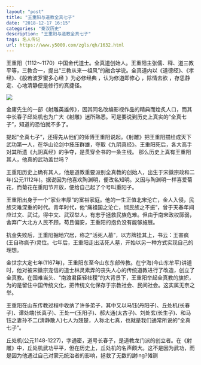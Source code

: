 ```yaml
---
layout: "post"
title: "王重阳与道教全真七子"
date: "2018-12-17 16:15"
categories: "秦汉历史"
description: "王重阳与道教全真七子"
tags: 名人传记
url: https://www.y5000.com/zgls/qh/1632.html
---
```






王重阳（1112～1170）中国金代道士。全真道创始人。王重阳主张儒、释、道三教平等，三教合一，提出“三教从来一祖风”的融合学说。全真道内以《道德经》、《孝经》、《般若波罗蜜多心经
》为必修经典 ，认为修道即修心 ，除情去欲 ，存思静定、心地清静便是修行的真捷径。

![](https://img.y5000.com/uploads/allimg/130826/2-130R6213K6246.jpg)

金庸先生的一部《射雕英雄传》，因其同名改编影视作品的精典而烩炙人口，而其中长春子邱处机也为广大《射雕》迷所熟悉。可是要说到历史上真实的“全真七子”，知道的恐怕就不多了。

提起“全真七子”，还得先从他们的师傅王重阳说起。《射雕》把王重阳描绘成天下武功第一人，在华山论剑中技压群雄，夺取《九阴真经》。王重阳死后，各大高手对其所遗《九阴真经》的争夺，是贯穿全书的一条主线。
那么历史上真有王重阳其人，他真的武功盖世吗？

王重阳历史上确有其人，他是道教重要派别全真教的创始人，出生于宋徽宗政和二年(公元1112年)。据说因为他喜欢陶渊明，便改名知明。又因与陶渊明一样喜爱菊花，而菊花在重阳节开放，便给自己起了个号叫重阳子。

王重阳出身于一个“家业丰厚”的富裕家庭。他的一生正值北宋沦亡，金人入侵，民族灾难深重的时代。青年时代，他“痛祖国之沦亡，悯民族之不振”，曾于天春年间应过文、武试，得中文、武双举人，有志于拯救民族危难。但由于南宋政权孱弱，舍弃广大北方人民不顾，苟且偏安，王重阳的抱负没有能够施展。

抗金失败后，王重阳掘地穴居，称之“活死人墓”，以方牌挂其上，书云：王害疯(王自称疯子)灵位。七年后，王重阳走出活死人墓，开始以另一种方式实现自己的理想。

金世宗大定七年(1167年)，王重阳东至今山东东部传教。在宁海(今山东牟平)讲道时，他对被宋徽宗宠信的道士林灵素弄的丧失人心的传统道教进行了改造，创立了全真教。在国难当头、“南渡君臣轻社稷”的大背景下，王重阳举起全真教的旗帜，为的是留住中国传统文化，把传统文化保存于宗教社会、民间社会。这实属无奈之举。

王重阳在山东传教过程中收纳了许多弟子，其中又以马钰(丹阳子)、丘处机(长春子)、谭处端(长真子)、王处一(玉阳子)、郝大通(太古子)、刘处玄(长生子)、和马钰之妻孙不二(清静散人)七人为翘楚，人称北七真，也就是我们通常所说的“全真七子”。

丘处机(公元1148-1227)，字通密，道号长春子，是道教龙门派的创立者。在《射雕》中，丘处机武功平平，但在历史上，丘处机的名声颇大。这不是因为武功，而是因为他通过自己对蒙元统治者的影响，拯救了无数的謝ing?傩铡
